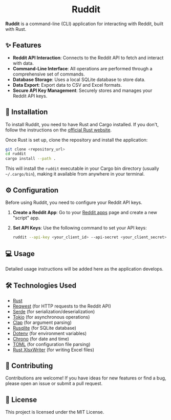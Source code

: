 <div align="center">
  <h1>Ruddit</h1>
</div>

**Ruddit** is a command-line (CLI) application for interacting with Reddit, built with Rust.

## ✨ Features

- **Reddit API Interaction**: Connects to the Reddit API to fetch and interact with data.
- **Command-Line Interface**: All operations are performed through a comprehensive set of commands.
- **Database Storage**: Uses a local SQLite database to store data.
- **Data Export**: Export data to CSV and Excel formats.
- **Secure API Key Management**: Securely stores and manages your Reddit API keys.

## 🚀 Installation

To install Ruddit, you need to have Rust and Cargo installed. If you don't, follow the instructions on the [official Rust website](https://www.rust-lang.org/tools/install).

Once Rust is set up, clone the repository and install the application:

```bash
git clone <repository_url>
cd ruddit
cargo install --path .
```

This will install the `ruddit` executable in your Cargo bin directory (usually `~/.cargo/bin`), making it available from anywhere in your terminal.

## ⚙️ Configuration

Before using Ruddit, you need to configure your Reddit API keys.

1. **Create a Reddit App**: Go to your [Reddit apps](https://www.reddit.com/prefs/apps) page and create a new "script" app.
2. **Set API Keys**: Use the following command to set your API keys:

   ```bash
   ruddit --api-key <your_client_id> --api-secret <your_client_secret>
   ```

## 💻 Usage

Detailed usage instructions will be added here as the application develops.

## 🛠️ Technologies Used

- [Rust](https://www.rust-lang.org/)
- [Reqwest](https://docs.rs/reqwest/latest/reqwest/) (for HTTP requests to the Reddit API)
- [Serde](https://serde.rs/) (for serialization/deserialization)
- [Tokio](https://tokio.rs/) (for asynchronous operations)
- [Clap](https://docs.rs/clap/latest/clap/) (for argument parsing)
- [Rusqlite](https://docs.rs/rusqlite/latest/rusqlite/) (for SQLite database)
- [Dotenv](https://crates.io/crates/dotenv) (for environment variables)
- [Chrono](https://docs.rs/chrono/latest/chrono/) (for date and time)
- [TOML](https://docs.rs/toml/latest/toml/) (for configuration file parsing)
- [Rust XlsxWriter](https://docs.rs/rust_xlsxwriter/latest/rust_xlsxwriter/) (for writing Excel files)

## 🙌 Contributing

Contributions are welcome! If you have ideas for new features or find a bug, please open an issue or submit a pull request.

## 📄 License

This project is licensed under the MIT License.

